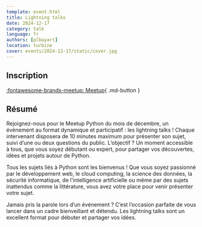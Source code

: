 ```yaml
---
template: event.html
title: Lightning talks
date: 2024-12-17
category: talk
language: fr
authors: [plbayart]
location: turbine
cover: events/2024-12-17/static/cover.jpg
---
```


## Inscription

[:fontawesome-brands-meetup: Meetup](https://www.meetup.com/fr-FR/groupe-dutilisateurs-python-grenoble/events/304653673/){ .md-button }

## Résumé

Rejoignez-nous pour le Meetup Python du mois de décembre, un événement au format dynamique et participatif : les lightning talks ! Chaque intervenant disposera de 10 minutes maximum pour présenter son sujet, suivi d’une ou deux questions du public. L’objectif ? Un moment accessible à tous, que vous soyez débutant ou expert, pour partager vos découvertes, idées et projets autour de Python.

Tous les sujets liés à Python sont les bienvenus ! Que vous soyez passionné par le développement web, le cloud computing, la science des données, la sécurité informatique, de l'intelligence artificielle ou même par des sujets inattendus comme la littérature, vous avez votre place pour venir présenter votre sujet.

Jamais pris la parole lors d’un événement ? C’est l’occasion parfaite de vous lancer dans un cadre bienveillant et détendu. Les lightning talks sont un excellent format pour débuter et partager vos idées.